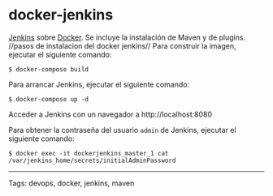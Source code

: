 # docker-jenkins
[Jenkins](https://jenkins.io/) sobre [Docker](https://www.docker.com/). Se incluye la instalación de Maven y de plugins.
//pasos de instalacion del docker jenkins//
Para construir la imagen, ejecutar el siguiente comando:
```
$ docker-compose build
```

Para arrancar Jenkins, ejecutar el siguiente comando:
```
$ docker-compose up -d
```

Acceder a Jenkins con un navegador a http://localhost:8080

Para obtener la contraseña del usuario `admin` de Jenkins, ejecutar el siguiente comando:
```
$ docker exec -it dockerjenkins_master_1 cat /var/jenkins_home/secrets/initialAdminPassword
```

---

Tags: devops, docker, jenkins, maven
